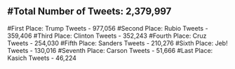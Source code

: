 #Total Number of Tweets: 2,379,997 
---
#First Place: Trump Tweets - 977,056
#Second Place: Rubio Tweets - 359,406
#Third Place: Clinton Tweets - 352,243
#Fourth Place: Cruz Tweets - 254,030
#Fifth Place: Sanders Tweets - 210,276
#Sixth Place: Jeb! Tweets - 130,016
#Seventh Place: Carson Tweets - 51,666
#Last Place: Kasich Tweets - 46,224
